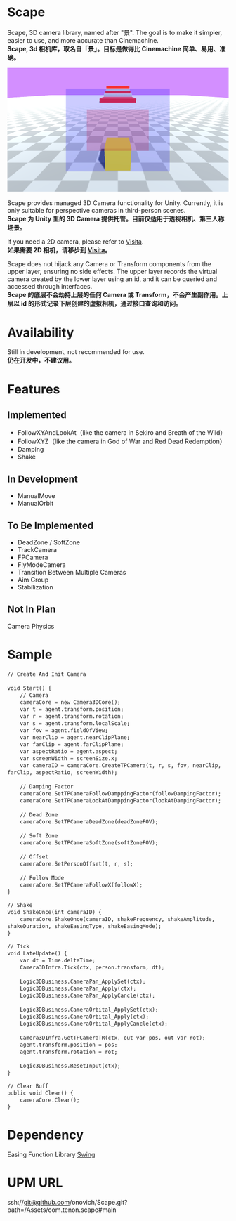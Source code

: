 # Scape
Scape, 3D camera library, named after "景". The goal is to make it simpler, easier to use, and more accurate than Cinemachine.<br/>
**Scape, 3d 相机库，取名自「景」。目标是做得比 Cinemachine 简单、易用、准确。**

![](https://github.com/onovich/Scape/blob/main/Assets/com.tenon.scape/Resources_Sample/cover_scape.png)

Scape provides managed 3D Camera functionality for Unity. Currently, it is only suitable for perspective cameras in third-person scenes.<br/>
**Scape 为 Unity 里的 3D Camera 提供托管。目前仅适用于透视相机、第三人称场景。**

If you need a 2D camera, please refer to [Visita](https://github.com/onovich/Vista).<br>
**如果需要 2D 相机，请移步到 [Visita](https://github.com/onovich/Vista)。**

Scape does not hijack any Camera or Transform components from the upper layer, ensuring no side effects. The upper layer records the virtual camera created by the lower layer using an id, and it can be queried and accessed through interfaces.<br/>
**Scape 的底层不会劫持上层的任何 Camera 或 Transform，不会产生副作用。上层以 id  的形式记录下层创建的虚拟相机，通过接口查询和访问。**

# Availability
Still in development, not recommended for use.<br/>
**仍在开发中，不建议用。**

# Features
## Implemented
* FollowXYAndLookAt（like the camera in Sekiro and Breath of the Wild）
* FollowXYZ（like the camera in God of War and Red Dead Redemption）
* Damping
* Shake

## In Development
* ManualMove
* ManualOrbit

## To Be Implemented
* DeadZone / SoftZone
* TrackCamera
* FPCamera
* FlyModeCamera
* Transition Between Multiple Cameras
* Aim Group
* Stabilization

## Not In Plan
Camera Physics

# Sample
```
// Create And Init Camera

void Start() {
    // Camera
    cameraCore = new Camera3DCore();
    var t = agent.transform.position;
    var r = agent.transform.rotation;
    var s = agent.transform.localScale;
    var fov = agent.fieldOfView;
    var nearClip = agent.nearClipPlane;
    var farClip = agent.farClipPlane;
    var aspectRatio = agent.aspect;
    var screenWidth = screenSize.x;
    var cameraID = cameraCore.CreateTPCamera(t, r, s, fov, nearClip, farClip, aspectRatio, screenWidth);

    // Damping Factor
    cameraCore.SetTPCameraFollowDamppingFactor(followDampingFactor);
    cameraCore.SetTPCameraLookAtDamppingFactor(lookAtDampingFactor);

    // Dead Zone
    cameraCore.SetTPCameraDeadZone(deadZoneFOV);

    // Soft Zone
    cameraCore.SetTPCameraSoftZone(softZoneFOV);

    // Offset
    cameraCore.SetPersonOffset(t, r, s);

    // Follow Mode
    cameraCore.SetTPCameraFollowX(followX);
}
```

```
// Shake
void ShakeOnce(int cameraID) {
    cameraCore.ShakeOnce(cameraID, shakeFrequency, shakeAmplitude, shakeDuration, shakeEasingType, shakeEasingMode);
}
```

```
// Tick
void LateUpdate() {
    var dt = Time.deltaTime;
    Camera3DInfra.Tick(ctx, person.transform, dt);

    Logic3DBusiness.CameraPan_ApplySet(ctx);
    Logic3DBusiness.CameraPan_Apply(ctx);
    Logic3DBusiness.CameraPan_ApplyCancle(ctx);

    Logic3DBusiness.CameraOrbital_ApplySet(ctx);
    Logic3DBusiness.CameraOrbital_Apply(ctx);
    Logic3DBusiness.CameraOrbital_ApplyCancle(ctx);

    Camera3DInfra.GetTPCameraTR(ctx, out var pos, out var rot);
    agent.transform.position = pos;
    agent.transform.rotation = rot;

    Logic3DBusiness.ResetInput(ctx);
}
```

```
// Clear Buff
public void Clear() {
    cameraCore.Clear();
}
```

# Dependency
Easing Function Library
[Swing](https://github.com/onovich/Swing)

# UPM URL
ssh://git@github.com/onovich/Scape.git?path=/Assets/com.tenon.scape#main
